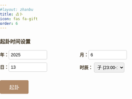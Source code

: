 ```yaml
---
#layout: zhanbu
title: 占卜
icon: fas fa-gift
order: 6
---
```

<html lang="zh-CN">
<head>
  <meta charset="UTF-8" />
  <meta name="viewport" content="width=device-width, initial-scale=1" />
  <title>周易占卜</title>
  <style>
    body {
      /*background: #fdf5e6;*/
      color: #3a2e1b;
      font-family: "KaiTi", "STKaiti", "楷体", serif;
      margin: 0;
      padding: 0;
    }

    .container {
      width: 360px;
      margin: 30px auto;
      padding: 24px;
      border: 6px solid #b08968;
      border-radius: 12px;
      background: rgba(255, 245, 230, 0.95);
      box-shadow: 0 0 15px rgba(0, 0, 0, 0.1);
      text-align: center;
    }

    h1 {
      font-size: 26px;
      letter-spacing: 2px;
    }

    /* 时间输入区域 */
    .input-group {
      display: flex;
      flex-wrap: wrap;
      justify-content: space-between;
      gap: 10px;
      margin-bottom: 20px;
    }

    .input-group label {
      flex: 1 1 45%;
      text-align: left;
      font-weight: bold;
    }

    .input-group input,
    .input-group select {
      width: 100%;
      padding: 6px;
      font-size: 14px;
      border: 1px solid #ccc;
      border-radius: 4px;
    }

    /* 卦象显示 */
    #hexagram {
      margin-left: 20%;
      margin-right: 20%;
      margin-bottom: 5%;
    }

    .line {
      width: 100%;
      height: 16px;
      margin: 6px 0;
      opacity: 0;
    }

    .yang {
      background-color: #3a2e1b;
    }

    .yin {
      background-image: linear-gradient(to right,
          #000 47%,
          #000 47%, /* 黑色线条宽度为43% */
          transparent 47%, /* 间隔开始 */
          transparent 54%, /* 间隔结束 */
          #000 48%, /* 另一段黑色线条开始 */
          #000 48% /* 第二条黑线的结束 */
        )
    }

    @keyframes fadeInUp {
      from { opacity: 0; transform: translateY(20px); }
      to   { opacity: 1; transform: translateY(0); }
    }

    /* 按钮 */
    #drawBtn {
      padding: 10px 30px;
      font-size: 16px;
      color: #fff;
      background-color: #b08968;
      border: none;
      border-radius: 4px;
      cursor: pointer;
      transition: background 0.3s ease;
    }

    #drawBtn:hover {
      background-color: #99734d;
    }

    /* 结果展示区 */
    #result {
      margin-top: 24px;
      text-align: left;
      line-height: 1.6;
    }

    #result h2 {
      font-size: 20px;
      /* margin: 0 0 8px; */
      border-bottom: 1px dashed #b08968;
      padding-bottom: 4px;
      font-family: 'Lato', 'Microsoft Yahei', sans-serif;
    }

    #result p {
      margin: 6px 0;
    }

    hr {
      margin: 16px 0;
    }
  </style>
</head>
<body>

<div class="container">
  <h3 style="font-family: 'Lato', 'Microsoft Yahei', sans-serif;">起卦时间设置</h3>
  <!-- 时间输入 -->
  <div class="input-group">
    <label>年：<input type="number" id="year" value="2025" style="width: 50%;"></label>
    <label>月：<input type="number" id="month" value="6" style="width: 50%;"></label>
    <label>日：<input type="number" id="day" value="13" style="width: 50%;"></label>
    <label>时辰：
      <select id="hour"  style="width: 40%;">
        <option value="0">子 (23:00-1:00)</option>
        <option value="1">丑 (1:00-3:00)</option>
        <option value="2">寅 (3:00-5:00)</option>
        <option value="3">卯 (5:00-7:00)</option>
        <option value="4">辰 (7:00-9:00)</option>
        <option value="5">巳 (9:00-11:00)</option>
        <option value="6">午 (11:00-13:00)</option>
        <option value="7">未 (13:00-15:00)</option>
        <option value="8">申 (15:00-17:00)</option>
        <option value="9">酉 (17:00-19:00)</option>
        <option value="10">戌 (19:00-21:00)</option>
        <option value="11">亥 (21:00-23:00)</option>
      </select>
    </label>
  </div>

  <!-- 六爻卦象 -->
  <div id="hexagram"></div>

  <!-- 按钮 -->
<button id="drawBtn">起卦</button>

  <!-- 占卜结果 -->
  <div id="result"></div>

  <!-- 流年卦盘 -->
  <div class="section">
    <div id="annualHexagram"></div>
  </div>
</div>

<script>
  // 三爻八卦定义
  const trigrams = [
    { name: "坤", bin: "000" },
    { name: "艮", bin: "001" },
    { name: "坎", bin: "010" },
    { name: "巽", bin: "011" },
    { name: "震", bin: "100" },
    { name: "离", bin: "101" },
    { name: "兑", bin: "110" },
    { name: "乾", bin: "111" }
  ];

  // 64卦定义（简化版，请替换为你已有的完整数据）
  const hexagrams = {
    "000000": { name: "坤为地（坤卦）", text: "地势坤，君子以厚德载物。此卦象征包容承载，凡事宜谦和顺应。" },
    "000001": { name: "地雷复（复卦）", text: "亨。出入无疾，朋来无咎。反复其道，七日来复，利有攸往。此卦象征阳气初生，万物复苏。" },
    "000010": { name: "地泽通谷（临卦）", text: "元亨利贞，至于八月有凶。此卦象征亲近民众，领导指导，需注意适可而止。" },
    "000011": { name: "地天泰（泰卦）", text: "小往大来，吉亨。此卦象征阴阳交泰，上下互通，万事吉祥。" },
    "000100": { name: "雷地豫（豫卦）", text: "利建侯行师。此卦象征安乐和悦，宜于兴师动众，有所作为。" },
    "000101": { name: "雷雷震（震卦）", text: "震惊百里，不丧匕鬯。此卦象征震动惊惧，需保持镇定从容应对。" },
    "000110": { name: "雷风恒（恒卦）", text: "亨，无咎，利贞，利有攸往。此卦象征持久稳定，做事贵在坚持。" },
    "000111": { name: "雷水解（解卦）", text: "利西南，无所往，其来复吉。有利有攸往，往有功也。此卦象征解除困厄，万象更新。" },
    "001000": { name: "水地比（比卦）", text: "吉。原筮元永贞，无咎。不宁方来，后夫凶。此卦象征相亲相辅，团结互助。" },
    "001001": { name: "水雷屯（屯卦）", text: "磐桓，利居贞，利建侯。此卦象征事物萌芽，需谨慎应对，遇事不可急躁。" },
    "001010": { name: "水泽节（节卦）", text: "亨。苦节不可贞。此卦象征节制适度，过度则凶。" },
    "001011": { name: "水天需（需卦）", text: "有孚光亨，贞吉。利涉大川，利贞。此卦象征等待时机，需耐心待时。" },
    "001100": { name: "泽地萃（萃卦）", text: "亨，王假有庙，致孝于前文人。利见大人，亨利贞。用大牲吉，利有攸往。此卦象征聚集会合，人才荟萃。" },
    "001101": { name: "泽雷随（随卦）", text: "元亨利贞，无咎。此卦象征随从附和，顺时而动。" },
    "001110": { name: "泽风大过（大过卦）", text: "栋桡，利有攸往，亨。此卦象征大有作为，但也容易过度失误。" },
    "001111": { name: "泽水困（困卦）", text: "亨，贞大人吉，无咎，有言不信。此卦象征处于困境，需守正待时。" },
    "010000": { name: "天泽履（履卦）", text: "履虎尾，不咥人，亨。此卦象征小心行事，在危险中保持谨慎。" },
    "010001": { name: "天雷无妄（无妄卦）", text: "元亨利贞。其匪正有眚，不利有攸往。此卦象征诚实无欺，不宜妄动。" },
    "010010": { name: "天山遯（遯卦）", text: "亨小利贞。此卦象征退避隐遁，明哲保身。" },
    "010011": { name: "天地否（否卦）", text: "否之匪人，不利君子贞，大往小来。此卦象征闭塞不通，上下隔阂。" },
    "010100": { name: "火地晋（晋卦）", text: "康侯用锡马蕃庶，昼日三接。此卦象征晋升发展，光明前进。" },
    "010101": { name: "火山旅（旅卦）", text: "小亨，旅贞吉。此卦象征客居外乡，需坚守正道。" },
    "010110": { name: "火风鼎（鼎卦）", text: "元吉亨。此卦象征除旧布新，重立权威。" },
    "010111": { name: "火水未济（未济卦）", text: "小狐汔济，濡其尾，无攸利。此卦象征事未成，需谨慎从事。" },
    "011000": { name: "山地剥（剥卦）", text: "不利有攸往。此卦象征阴盛阳衰，事物将尽。" },
    "011001": { name: "山雷颐（颐卦）", text: "自求口实，观其自养也。观此卦象，当自食其力，审慎修养。" },
    "011010": { name: "山水蒙（蒙卦）", text: "亨。匪我求童蒙，童蒙求我。初筮告，再三渎，渎则不告。利贞。此卦象征启蒙教育，需循序渐进。" },
    "011011": { name: "山天大畜（大畜卦）", text: "利贞，不家食吉，利有攸往。此卦象征积蓄力量，厚积薄发。" },
    "011100": { name: "风地观（观卦）", text: "盥而不荐，有孚颙若。此卦象征观察瞻望，需心怀诚信。" },
    "011101": { name: "风雷益（益卦）", text: "利用为大作，元吉，无咎。此卦象征受益增益，利于有所作为。" },
    "011110": { name: "风火家人（家人卦）", text: "利女贞。此卦象征家庭伦理，和睦相处之道。" },
    "011111": { name: "风水涣（涣卦）", text: "亨，王假有庙，利涉大川，利贞。此卦象征离散化解，重新聚合。" },
    "100000": { name: "天山遯（遯卦）", text: "亨小利贞。此卦象征退避隐遁，明哲保身。" },
    "100001": { name: "天地否（否卦）", text: "否之匪人，不利君子贞，大往小来。此卦象征闭塞不通，上下隔阂。" },
    "100010": { name: "天泽履（履卦）", text: "履虎尾，不咥人，亨。此卦象征小心行事，在危险中保持谨慎。" },
    "100011": { name: "天火同人（同人卦）", text: "同人于野，亨。利涉大川，利君子贞。此卦象征志同道合，天下一家。" },
    "100100": { name: "地火明夷（明夷卦）", text: "利艰贞。此卦象征光明受损，韬光养晦之时。" },
    "100101": { name: "地天泰（泰卦）", text: "小往大来，吉亨。此卦象征阴阳交泰，上下互通，万事吉祥。" },
    "100110": { name: "地泽通谷（临卦）", text: "元亨利贞，至于八月有凶。此卦象征亲近民众，领导指导，需注意适可而止。" },
    "100111": { name: "地雷复（复卦）", text: "亨。出入无疾，朋来无咎。反复其道，七日来复，利有攸往。此卦象征阳气初生，万物复苏。" },
    "101000": { name: "火天大有（大有卦）", text: "元亨。此卦象征大获所有，丰收之象，需守中道。" },
    "101001": { name: "火泽睽（睽卦）", text: "小事吉。此卦象征分离对立，小事可行，大事不宜。" },
    "101010": { name: "火山旅（旅卦）", text: "小亨，旅贞吉。此卦象征客居外乡，需坚守正道。" },
    "101011": { name: "火地晋（晋卦）", text: "康侯用锡马蕃庶，昼日三接。此卦象征晋升发展，光明前进。" },
    "101100": { name: "山水蒙（蒙卦）", text: "亨。匪我求童蒙，童蒙求我。初筮告，再三渎，渎则不告。利贞。此卦象征启蒙教育，需循序渐进。" },
    "101101": { name: "山天大畜（大畜卦）", text: "利贞，不家食吉，利有攸往。此卦象征积蓄力量，厚积薄发。" },
    "101110": { name: "山地剥（剥卦）", text: "不利有攸往。此卦象征阴盛阳衰，事物将尽。" },
    "101111": { name: "山雷颐（颐卦）", text: "自求口实，观其自养也。观此卦象，当自食其力，审慎修养。" },
    "110000": { name: "泽火革（革卦）", text: "己日乃孚，元亨利贞，悔亡。此卦象征变革创新，去除旧弊。" },
    "110001": { name: "泽地萃（萃卦）", text: "亨，王假有庙，致孝于前文人。利见大人，亨利贞。用大牲吉，利有攸往。此卦象征聚集会合，人才荟萃。" },
    "110010": { name: "泽山咸（咸卦）", text: "亨利贞，取女吉。此卦象征感应交流，情感相通。" },
    "110011": { name: "泽风大过（大过卦）", text: "栋桡，利有攸往，亨。此卦象征大有作为，但也容易过度失误。" },
    "110100": { name: "风火家人（家人卦）", text: "利女贞。此卦象征家庭伦理，和睦相处之道。" },
    "110101": { name: "风山渐（渐卦）", text: "女归吉，利贞。此卦象征循序渐进，稳步发展。" },
    "110110": { name: "风雷益（益卦）", text: "利用为大作，元吉，无咎。此卦象征受益增益，利于有所作为。" },
    "110111": { name: "风地观（观卦）", text: "盥而不荐，有孚颙若。此卦象征观察瞻望，需心怀诚信。" },
    "111000": { name: "水天需（需卦）", text: "有孚光亨，贞吉。利涉大川，利贞。此卦象征等待时机，需耐心待时。" },
    "111001": { name: "水泽节（节卦）", text: "亨。苦节不可贞。此卦象征节制适度，过度则凶。" },
    "111010": { name: "水雷屯（屯卦）", text: "磐桓，利居贞，利建侯。此卦象征事物萌芽，需谨慎应对，遇事不可急躁。" },
    "111011": { name: "水地比（比卦）", text: "吉。原筮元永贞，无咎。不宁方来，后夫凶。此卦象征相亲相辅，团结互助。" },
    "111100": { name: "地水师（师卦）", text: "贞丈人吉，无咎。此卦象征统率众人，用兵之道。" },
    "111101": { name: "地火明夷（明夷卦）", text: "利艰贞。此卦象征光明受损，韬光养晦之时。" },
    "111110": { name: "地天泰（泰卦）", text: "小往大来，吉亨。此卦象征阴阳交泰，上下互通，万事吉祥。" },
    "111111": { name: "乾为天（乾卦）", text: "天行健，君子以自强不息。此卦象征始创之力，凡事宜积极进取。" }
  };

  function getHexagramFromTime(year, month, day, hour) {
    const upperIndex = (year + month + day) % 8;
    const lowerIndex = (month + day + hour) % 8;

    const fullBinary = trigrams[lowerIndex].bin + trigrams[upperIndex].bin;
    const movingLine = ((year + month + day + hour) % 6) + 1;

    return {
      binary: fullBinary,
      upper: trigrams[upperIndex].name,
      lower: trigrams[lowerIndex].name,
      movingLine
    };
  }

  function drawHexagram() {
    const year = parseInt(document.getElementById('year').value) || new Date().getFullYear();
    const month = parseInt(document.getElementById('month').value) || new Date().getMonth() + 1;
    const day = parseInt(document.getElementById('day').value) || new Date().getDate();
    const hour = parseInt(document.getElementById('hour').value);

    const { binary, upper, lower, movingLine } = getHexagramFromTime(year, month, day, hour);

    const hexagramDiv = document.getElementById('hexagram');
    hexagramDiv.innerHTML = '';

    const bits = binary.split('');
    bits.forEach((bit, idx) => {
      const div = document.createElement('div');
      div.className = 'line ' + (bit === '1' ? 'yang' : 'yin');
      div.style.animation = `fadeInUp 0.5s ease forwards ${idx * 0.3}s`;
      hexagramDiv.appendChild(div);
    });

    setTimeout(() => {
      const info = hexagrams[binary] || {
        name: "未知卦象",
        text: "此卦未收录，解释待补充。"
      };

      let changedBin = '';
      for (let i = 0; i < binary.length; i++) {
        if (i === 5 - (movingLine - 1)) {
          changedBin += binary[i] === '1' ? '0' : '1';
        } else {
          changedBin += binary[i];
        }
      }

      const changedInfo = hexagrams[changedBin] || {
        name: "未知卦象",
        text: "此卦未收录，解释待补充。"
      };

      document.getElementById('result').innerHTML = `
        <h2>主卦：${info.name}</h2>
        <p><strong>上下卦：</strong>下卦为${lower}，上卦为${upper}。</p>
        <p><strong>动爻：</strong>第${movingLine}爻变动。</p>
        <p>${info.text}</p>
        <hr>
        <h2>变卦：${changedInfo.name}</h2>
        <p>${changedInfo.text}</p>
      `;
    }, 6 * 300 + 500);
  }

  function drawAnnualHexagram() {
    const now = new Date();
    const year = now.getFullYear();

    const baseYear = year; // 固定年份做演示
    const hexagramKey = (baseYear % 64).toString(2).padStart(6, '0');

    const info = hexagrams[hexagramKey] || {
      name: "未知卦象",
      text: "此卦未收录，解释待补充。"
    };

    document.getElementById('annualHexagram').innerHTML = `
      <div class="card">
        <h3>流年卦象：${info.name}</h3>
        <p>${info.text}</p>
      </div>
    `;
  }

  document.getElementById('drawBtn').addEventListener('click', drawHexagram);
  drawAnnualHexagram(); // 自动加载流年卦盘
  // 获取当前时间并设置默认值
  function setDefaultTime() {
    const now = new Date();

    const year = now.getFullYear();           // 年
    const month = now.getMonth() + 1;         // 月（从0开始）
    const day = now.getDate();                // 日
    const hour24 = now.getHours();            // 小时（24小时制）

    // 计算时辰（子时：23~1点，丑时：1~3点……亥时：21~23点）
    let chineseHourIndex = Math.floor((hour24 + 1) / 2) % 12;

    // 设置输入框内容
    document.getElementById("year").value = year;
    document.getElementById("month").value = month;
    document.getElementById("day").value = day;
    document.getElementById("hour").value = chineseHourIndex;
  }

  // 改进的流年卦盘功能，允许用户选择任意年份
  function drawAnnualHexagram(year) {
    const hexagramKey = (year % 64).toString(2).padStart(6, '0');
    const info = hexagrams[hexagramKey] || {
      name: "未知卦象",
      text: "此卦未收录，解释待补充。"
    };

    document.getElementById('annualHexagram').innerHTML = `
      <div class="card">
        <h3>流年卦象：${info.name}</h3>
        <p>${info.text}</p>
      </div>
    `;
  }

  // 按钮点击事件，用于重新生成卦象
  document.getElementById('drawBtn').addEventListener('click', function() {
    drawHexagram(); // 重新绘制卦象
    drawAnnualHexagram(parseInt(document.getElementById('year').value)); // 更新流年卦
  });

  // 页面加载后调用一次
  window.onload = function () {
    setDefaultTime();
  };
</script>

</body>
</html>

